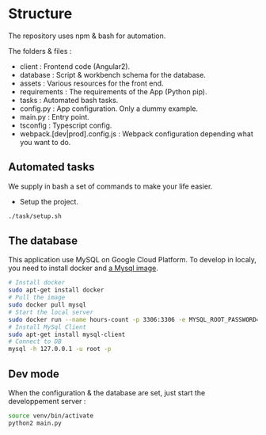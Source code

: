 

# Structure

The repository uses npm & bash for automation.

The folders & files :
- client : Frontend code (Angular2).
- database : Script & workbench schema for the database.
- assets : Various resources for the front end.
- requirements : The requirements of the App (Python pip).
- tasks : Automated bash tasks.
- config.py : App configuration. Only a dummy example.
- main.py : Entry point.
- tsconfig : Typescript config.
- webpack.[dev|prod].config.js : Webpack configuration depending what you want to do.

## Automated tasks

We supply in bash a set of commands to make your life easier.

- Setup the project.
```bash
./task/setup.sh
```

## The database

This application use MySQL on Google Cloud Platform. To develop in localy, you need to install docker and [a Mysql image](https://hub.docker.com/_/mysql/).

```bash
# Install docker
sudo apt-get install docker
# Pull the image
sudo docker pull mysql
# Start the local server
sudo docker run --name hours-count -p 3306:3306 -e MYSQL_ROOT_PASSWORD=localroot1234 -d mysql
# Install MySql Client
sudo apt-get install mysql-client
# Connect to DB
mysql -h 127.0.0.1 -u root -p
```

## Dev mode

When the configuration & the database are set, just start the developpement server :

```bash
source venv/bin/activate
python2 main.py
```
